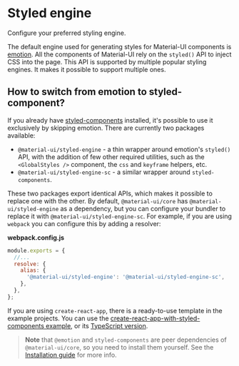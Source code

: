 # Styled engine

<p class="description">Configure your preferred styling engine.</p>

The default engine used for generating styles for Material-UI components is [emotion](https://github.com/emotion-js/emotion).
All the components of Material-UI rely on the `styled()` API to inject CSS into the page.
This API is supported by multiple popular styling engines.
It makes it possible to support multiple ones.

## How to switch from emotion to styled-component?

If you already have [styled-components](https://github.com/styled-components/styled-components) installed, it's possible to use it exclusively by skipping emotion.
There are currently two packages available:

- `@material-ui/styled-engine` - a thin wrapper around emotion's `styled()` API, with the addition of few other required utilities, such as the `<GlobalStyles />` component, the `css` and `keyframe` helpers, etc.
- `@material-ui/styled-engine-sc` - a similar wrapper around `styled-components`.

These two packages export identical APIs, which makes it possible to replace one with the other.
By default, `@material-ui/core` has `@material-ui/styled-engine` as a dependency, but you can configure your bundler to replace it with `@material-ui/styled-engine-sc`.
For example, if you are using `webpack` you can configure this by adding a resolver:

**webpack.config.js**

```js
module.exports = {
  //...
  resolve: {
    alias: {
      '@material-ui/styled-engine': '@material-ui/styled-engine-sc',
    },
  },
};
```

If you are using `create-react-app`, there is a ready-to-use template in the example projects.
You can use the [create-react-app-with-styled-components example](https://github.com/mui-org/material-ui/tree/next/examples/create-react-app-with-styled-components), or its [TypeScript version](https://github.com/mui-org/material-ui/tree/next/examples/create-react-app-with-styled-components-typescript).

> **Note** that `@emotion` and `styled-components` are peer dependencies of `@material-ui/core`, so you need to install them yourself. See the [Installation guide](/getting-started/installation/) for more info.
